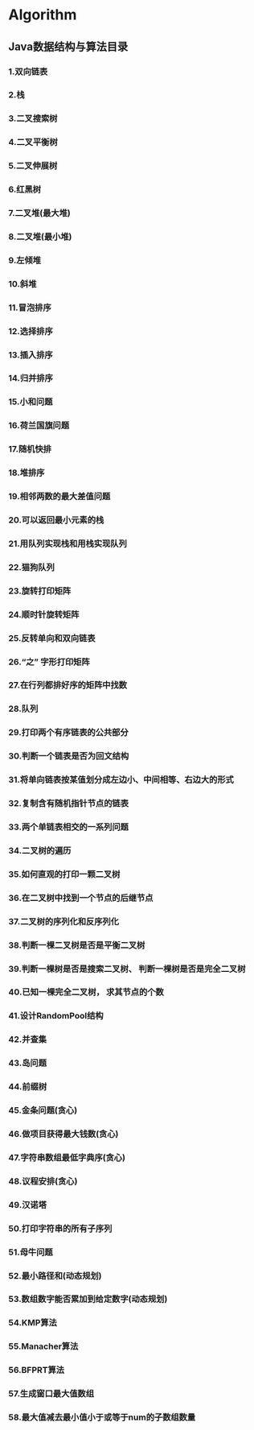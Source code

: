 # Algorithm
## Java数据结构与算法目录
### 1.双向链表
### 2.栈
### 3.二叉搜索树
### 4.二叉平衡树
### 5.二叉伸展树
### 6.红黑树
### 7.二叉堆(最大堆)
### 8.二叉堆(最小堆)
### 9.左倾堆
### 10.斜堆  
### 11.冒泡排序
### 12.选择排序
### 13.插入排序
### 14.归并排序
### 15.小和问题
### 16.荷兰国旗问题
### 17.随机快排
### 18.堆排序
### 19.相邻两数的最大差值问题
### 20.可以返回最小元素的栈
### 21.用队列实现栈和用栈实现队列
### 22.猫狗队列
### 23.旋转打印矩阵
### 24.顺时针旋转矩阵
### 25.反转单向和双向链表
### 26.“之” 字形打印矩阵
### 27.在行列都排好序的矩阵中找数
### 28.队列
### 29.打印两个有序链表的公共部分
### 30.判断一个链表是否为回文结构
### 31.将单向链表按某值划分成左边小、中间相等、右边大的形式
### 32.复制含有随机指针节点的链表
### 33.两个单链表相交的一系列问题
### 34.二叉树的遍历
### 35.如何直观的打印一颗二叉树
### 36.在二叉树中找到一个节点的后继节点
### 37.二叉树的序列化和反序列化
### 38.判断一棵二叉树是否是平衡二叉树
### 39.判断一棵树是否是搜索二叉树、 判断一棵树是否是完全二叉树
### 40.已知一棵完全二叉树， 求其节点的个数
### 41.设计RandomPool结构
### 42.并查集
### 43.岛问题
### 44.前缀树
### 45.金条问题(贪心)
### 46.做项目获得最大钱数(贪心)
### 47.字符串数组最低字典序(贪心)
### 48.议程安排(贪心)
### 49.汉诺塔
### 50.打印字符串的所有子序列
### 51.母牛问题
### 52.最小路径和(动态规划)
### 53.数组数字能否累加到给定数字(动态规划)
### 54.KMP算法
### 55.Manacher算法
### 56.BFPRT算法
### 57.生成窗口最大值数组
### 58.最大值减去最小值小于或等于num的子数组数量
